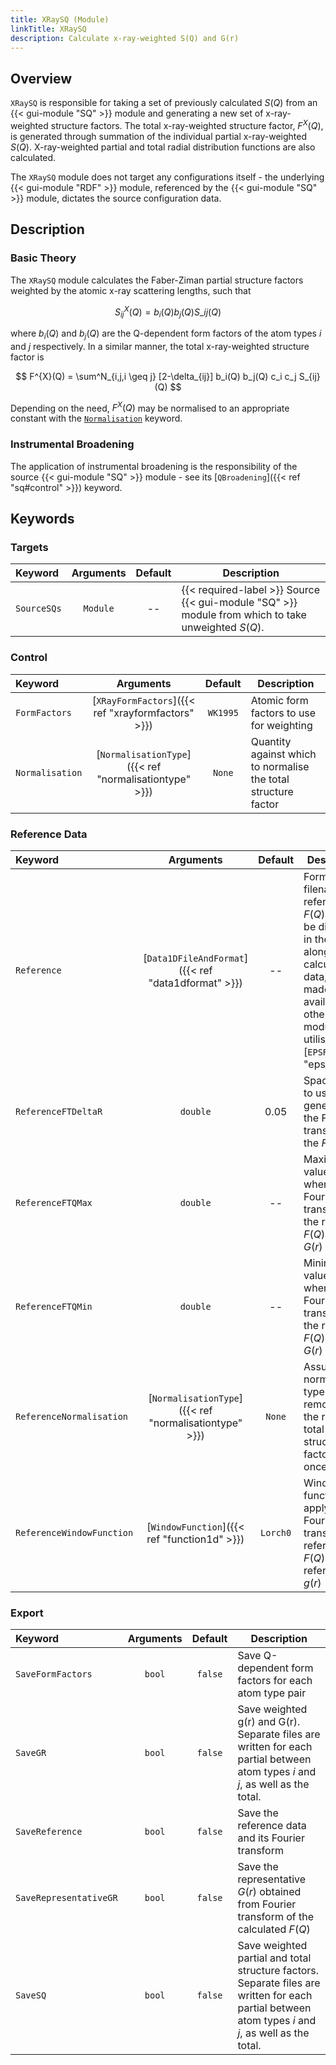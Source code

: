 ```yaml
---
title: XRaySQ (Module)
linkTitle: XRaySQ
description: Calculate x-ray-weighted S(Q) and G(r)
---
```


## Overview

`XRaySQ` is responsible for taking a set of previously calculated $S(Q)$ from an {{< gui-module "SQ" >}} module and generating a new set of x-ray-weighted structure factors. The total x-ray-weighted structure factor, $F^{X}(Q)$, is generated through summation of the individual partial x-ray-weighted $S(Q)$. X-ray-weighted partial and total radial distribution functions are also calculated.

The `XRaySQ` module does not target any configurations itself - the underlying {{< gui-module "RDF" >}} module, referenced by the {{< gui-module "SQ" >}} module, dictates the source configuration data.

## Description

### Basic Theory

The `XRaySQ` module calculates the Faber-Ziman partial structure factors weighted by the atomic x-ray scattering lengths, such that

$$ S^{X}_{ij}(Q) = b_i(Q) b_j(Q) S\_{ij}(Q) $$

where $b_i(Q)$ and $b_j(Q)$ are the Q-dependent form factors of the atom types $i$ and $j$ respectively. In a similar manner, the total x-ray-weighted structure factor is

$$ F^{X}(Q) = \sum^N_{i,j,i \geq j} [2-\delta_{ij}] b_i(Q) b_j(Q) c_i c_j S_{ij}(Q) $$

Depending on the need, $F^{X}(Q)$ may be normalised to an appropriate constant with the [`Normalisation`](#control) keyword.

### Instrumental Broadening

The application of instrumental broadening is the responsibility of the source {{< gui-module "SQ" >}} module - see its [`QBroadening`]({{< ref "sq#control" >}}) keyword.

## Keywords

### Targets
|Keyword|Arguments|Default|Description|
|:------|:-------:|:-----:|-----------|
|`SourceSQs`|`Module`|--|{{< required-label >}} Source {{< gui-module "SQ" >}} module from which to take unweighted $S(Q)$.|

### Control
|Keyword|Arguments|Default|Description|
|:------|:-------:|:-----:|-----------|
|`FormFactors`|[`XRayFormFactors`]({{< ref "xrayformfactors" >}})|`WK1995`|Atomic form factors to use for weighting|
|`Normalisation`|[`NormalisationType`]({{< ref "normalisationtype" >}})|`None`|Quantity against which to normalise the total structure factor|

### Reference Data
Keyword|Arguments|Default|Description|
|:------|:-------:|:-----:|-----------|
|`Reference`|[`Data1DFileAndFormat`]({{< ref "data1dformat" >}})|--|Format and filename of reference $F(Q)$ data, to be displayed in the GUI alongside calculated data, and made available for other modules to utilise (e.g. [`EPSR`]({{< ref "epsr" >}})|
|`ReferenceFTDeltaR`|`double`|0.05|Spacing in $r$ to use when generating the Fourier-transform of the $F(Q)$|
|`ReferenceFTQMax`|`double`|--|Maximum Q value to use when Fourier-transforming the reference $F(Q)$ to its $G(r)$|
|`ReferenceFTQMin`|`double`|--|Minimum Q value to use when Fourier-transforming the reference $F(Q)$ to its $G(r)$|
|`ReferenceNormalisation`|[`NormalisationType`]({{< ref "normalisationtype" >}})|`None`|Assumed normalisation type to remove from the reference total structure factor data once loaded|
|`ReferenceWindowFunction`|[`WindowFunction`]({{< ref "function1d" >}})|`Lorch0`|Window function to apply when Fourier-transforming reference $F(Q)$ to a reference $g(r)$|

### Export
|Keyword|Arguments|Default|Description|
|:------|:-------:|:-----:|-----------|
|`SaveFormFactors`|`bool`|`false`|Save Q-dependent form factors for each atom type pair|
|`SaveGR`|`bool`|`false`|Save weighted g(r) and G(r). Separate files are written for each partial between atom types $i$ and $j$, as well as the total.||
|`SaveReference`|`bool`|`false`|Save the reference data and its Fourier transform|
|`SaveRepresentativeGR`|`bool`|`false`|Save the representative $G(r)$ obtained from Fourier transform of the calculated $F(Q)$|
|`SaveSQ`|`bool`|`false`|Save weighted partial and total structure factors. Separate files are written for each partial between atom types $i$ and $j$, as well as the total.|

